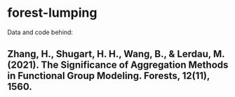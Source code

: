 # forest-lumping


Data and code behind:

## Zhang, H., Shugart, H. H., Wang, B., & Lerdau, M. (2021). The Significance of Aggregation Methods in Functional Group Modeling. Forests, 12(11), 1560. ##
